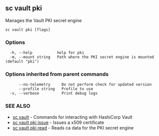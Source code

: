 ## sc vault pki

Manages the Vault PKI secret engine

```
sc vault pki [flags]
```

### Options

```
  -h, --help           help for pki
  -m, --mount string   Path where the PKI secret engine is mounted (default "pki")
```

### Options inherited from parent commands

```
      --no-telemetry     Do not perform check for updated version
      --profile string   Profile to use
  -v, --verbose          Print debug logs
```

### SEE ALSO

* [sc vault](sc_vault.md)	 - Commands for interacting with HashiCorp Vault
* [sc vault pki issue](sc_vault_pki_issue.md)	 - Issues a x509 certificate
* [sc vault pki read](sc_vault_pki_read.md)	 - Reads ca data for the PKI secret engine

